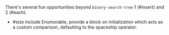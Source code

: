 There's several fun opportunities beyond `binary-search-tree` 1 (#insert) and
2 (#each).

- #size
include Enumerable, provide a block on initialization which acts as a custom comparison, defaulting to the spaceship operator.

